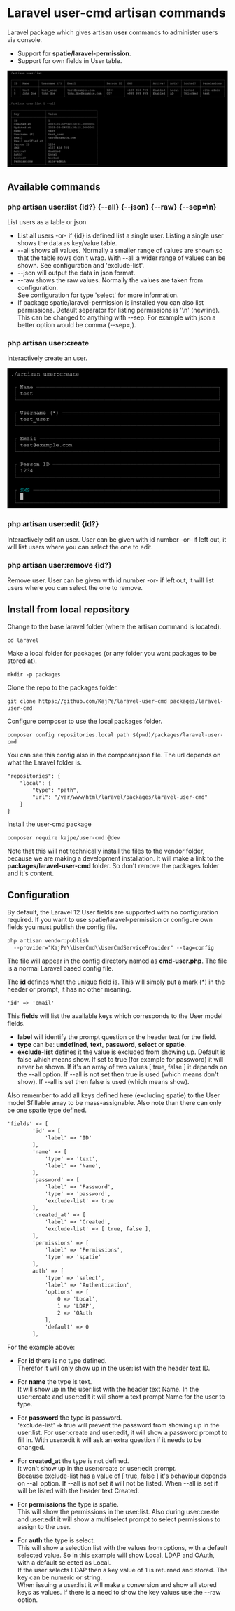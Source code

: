 # Laravel user-cmd artisan commands
Laravel package which gives artisan **user** commands to administer users via console.
- Support for **spatie/laravel-permission**. 
- Support for own fields in User table. 

![user_list.png](user_list.png)

## Available commands

### php artisan user:list {id?} {--all} {--json} {--raw} {--sep=\n}
List users as a table or json.
- List all users -or- if {id} is defined list a single user. Listing a single 
user shows the data as key/value table.
- --all shows all values. Normally a smaller range of values are shown so
that the table rows don't wrap. With --all a wider range of values can be shown. 
See configuration and 'exclude-list'.
- --json will output the data in json format.
- --raw shows the raw values. Normally the values are taken from configuration.   
See configuration for type 'select' for more information.
- If package spatie/laravel-permission is installed you can also list permissions.
Default separator for listing permissions is '\n' (newline).
This can be changed to anything with --sep.
For example with json a better option would be comma (--sep=,).

### php artisan user:create
Interactively create an user.

![user_list.png](user_create.png)

### php artisan user:edit {id?}
Interactively edit an user.
User can be given with id number -or- if left out, 
it will list users where you can select the one to edit.

### php artisan user:remove {id?}
Remove user. User can be given with id number -or- if left out, it will list users
where you can select the one to remove.


## Install from local repository

Change to the base laravel folder (where the artisan command is located).
```
cd laravel
```

Make a local folder for packages (or any folder you want packages to be stored at).
```
mkdir -p packages
```

Clone the repo to the packages folder.
```
git clone https://github.com/KajPe/laravel-user-cmd packages/laravel-user-cmd
```

Configure composer to use the local packages folder.
```
composer config repositories.local path $(pwd)/packages/laravel-user-cmd
```

You can see this config also in the composer.json file.
The url depends on what the Laravel folder is.
```
"repositories": {
    "local": {
        "type": "path",
        "url": "/var/www/html/laravel/packages/laravel-user-cmd"
    }
}
```

Install the user-cmd package
```
composer require kajpe/user-cmd:@dev
```
Note that this will not technically install the files to the vendor folder, because we
are making a development installation. It will make a link to the **packages/laravel-user-cmd** folder. So don't remove the
packages folder and it's content.


## Configuration
By default, the Laravel 12 User fields are supported with no configuration required.
If you want to use spatie/laravel-permission or configure own fields you must publish the
config file.

```
php artisan vendor:publish 
  --provider="KajPe\\UserCmd\\UserCmdServiceProvider" --tag=config
```

The file will appear in the config directory named as **cmd-user.php**. The file
is a normal Laravel based config file.

The **id** defines what the unique field is. This will simply put a mark (*) in the 
header or prompt, it has no other meaning.

```
'id' => 'email'
```

This **fields** will list the available keys which corresponds to the User model fields.
- **label** will identify the prompt question or the header text for the field.
- **type** can be: **undefined**, **text**, **password**, **select** or **spatie**.
- **exclude-list** defines it the value is excluded from showing up.
Default is false which means show. If set to true (for example for password) it will
never be shown. If it's an array of two values [ true, false ] it depends on the --all
option. If --all is not set then true is used (which means don't show). If --all
is set then false is used (which means show).

Also remember to add all keys defined here (excluding spatie) to the User model 
$fillable array to be mass-assignable. Also note than there can only be one spatie type defined.

```
'fields' => [
        'id' => [
            'label' => 'ID'
        ],
        'name' => [
            'type' => 'text',
            'label' => 'Name',
        ],
        'password' => [
            'label' => 'Password',
            'type' => 'password',
            'exclude-list' => true
        ],
        'created_at' => [
            'label' => 'Created',
            'exclude-list' => [ true, false ],
        ],
        'permissions' => [
            'label' => 'Permissions',
            'type' => 'spatie'
        ],
        auth' => [
            'type' => 'select',
            'label' => 'Authentication',
            'options' => [
                0 => 'Local',
                1 => 'LDAP',
                2 => 'OAuth
            ],
            'default' => 0
        ],
```

For the example above:  
- For **id** there is no type defined.  
Therefor it will only show up in the user:list with the header text ID.

- For **name** the type is text.  
It will show up in the user:list with the header text Name.
In the user:create and user:edit it will show a text prompt Name for the user to type.

- For **password** the type is password.  
'exclude-list' => true will prevent the password from showing up in the user:list.
For user:create and user:edit, it will show a password prompt to fill in.
With user:edit it will ask an extra question if it needs to be changed.

- For **created_at** the type is not defined.  
It won't show up in the user:create or user:edit prompt.  
Because exclude-list has a value of [ true, false ] it's behaviour depends on 
--all option. If --all is not set it will not be listed.
When --all is set if will be listed with the header text Created.  

- For **permissions** the type is spatie.  
This will show the permissions in the user:list.
Also during user:create and user:edit it will show a multiselect prompt to select
permissions to assign to the user.

- For **auth** the type is select.  
This will show a selection list with the values from options, with a default selected value. 
So in this example will show Local, LDAP and OAuth, with a default selected as Local.  
If the user selects LDAP then a key value of 1 is returned and stored.
The key can be numeric or string.  
When issuing a user:list it will make a conversion and show all stored keys as values.
If there is a need to show the key values use the --raw option.
